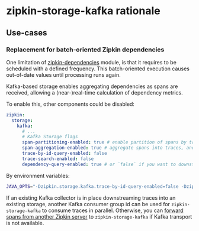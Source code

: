 # zipkin-storage-kafka rationale

## Use-cases

### Replacement for batch-oriented Zipkin dependencies

One limitation of [zipkin-dependencies](https://github.com/openzipkin/zipkin-dependencies) module, is that it requires to be scheduled with a defined frequency. This batch-oriented execution causes out-of-date values until processing runs again.

Kafka-based storage enables aggregating dependencies as spans are received, allowing a (near-)real-time calculation of dependency metrics.

To enable this, other components could be disabled:

```yaml
zipkin:
  storage:
    kafka:
      # ...
      # Kafka Storage flags
      span-partitioning-enabled: true # enable partition of spans by trace-id
      span-aggregation-enabled: true # aggregate spans into traces, and traces into dependency links
      trace-by-id-query-enabled: false 
      trace-search-enabled: false
      dependency-query-enabled: true # or `false` if you want to downstream to another storage
```

By environment variables:

```bash
JAVA_OPTS="-Dzipkin.storage.kafka.trace-by-id-query-enabled=false -Dzipkin.storage.kafka.trace-search-enabled=false"
```

If an existing Kafka collector is in place downstreaming traces into an existing storage, another Kafka consumer group id can be used for `zipkin-storage-kafka` to consume traces in parallel. Otherwise, you can [forward spans from another Zipkin server](https://github.com/openzipkin-contrib/zipkin-storage-forwarder)  to `zipkin-storage-kafka` if Kafka transport is not available.